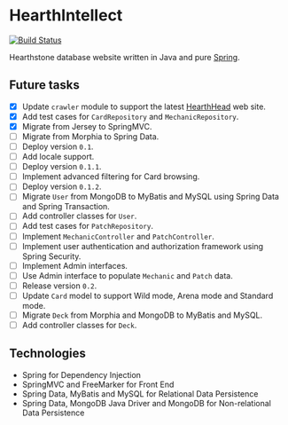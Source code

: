 # HearthIntellect

[![Build Status](https://travis-ci.org/AlphaHearth/HearthIntellect.svg?branch=master)](https://travis-ci.org/AlphaHearth/HearthIntellect)

Hearthstone database website written in Java and pure [Spring](http://spring.io/).

## Future tasks

- [x] Update `crawler` module to support the latest [HearthHead](http://www.hearthhead.com/) web site.
- [x] Add test cases for `CardRepository` and `MechanicRepository`.
- [x] Migrate from Jersey to SpringMVC.
- [ ] Migrate from Morphia to Spring Data.
- [ ] Deploy version `0.1`.
- [ ] Add locale support.
- [ ] Deploy version `0.1.1`.
- [ ] Implement advanced filtering for Card browsing.
- [ ] Deploy version `0.1.2`.
- [ ] Migrate `User` from MongoDB to MyBatis and MySQL using Spring Data and Spring Transaction.
- [ ] Add controller classes for `User`.
- [ ] Add test cases for `PatchRepository`.
- [ ] Implement `MechanicController` and `PatchController`.
- [ ] Implement user authentication and authorization framework using Spring Security.
- [ ] Implement Admin interfaces.
- [ ] Use Admin interface to populate `Mechanic` and `Patch` data.
- [ ] Release version `0.2`.
- [ ] Update `Card` model to support Wild mode, Arena mode and Standard mode.
- [ ] Migrate `Deck` from Morphia and MongoDB to MyBatis and MySQL.
- [ ] Add controller classes for `Deck`.

## Technologies

- Spring for Dependency Injection
- SpringMVC and FreeMarker for Front End
- Spring Data, MyBatis and MySQL for Relational Data Persistence
- Spring Data, MongoDB Java Driver and MongoDB for Non-relational Data Persistence